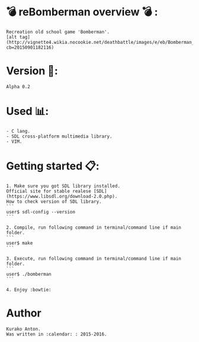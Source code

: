 # :bomb: reBomberman overview :bomb: : 
    Recreation old school game 'Bomberman'.
    [alt tag](http://vignette4.wikia.nocookie.net/deathbattle/images/e/eb/Bomberman_2.jpg/revision/latest?cb=20150901182116)

# Version :date::
    Alpha 0.2

# Used :bar_chart::
    - C lang.
    - SDL cross-platform multimedia library.
    - VIM.

# Getting started :clipboard::
    1. Make sure you got SDL library installed.
    Official site for stable realese [SDL] (https://www.libsdl.org/download-2.0.php).
    How to check version of SDL library.
    ```
    user$ sdl-config --version
    ```
    
    2. Compile, run following command in terminal/command line if main folder.
    ```
    user$ make
    ```
    
    3. Execute, run following command in terminal/command line if main folder.
    ```
    user$ ./bomberman
    ```
    
    4. Enjoy :bowtie:

# Author
    Kurako Anton.
    Was written in :calendar: : 2015-2016.